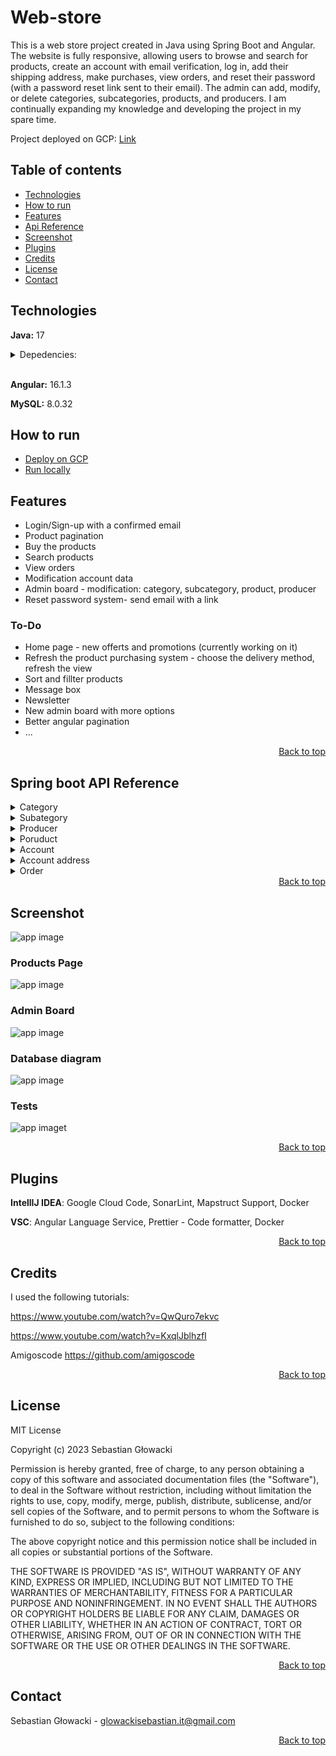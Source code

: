 # Web-store

This is a web store project created in Java using Spring Boot and Angular. The website is fully responsive, allowing users to browse and search for products, create an account with email verification, log in, add their shipping address, make purchases, view orders, and reset their password (with a password reset link sent to their email). The admin can add, modify, or delete categories, subcategories, products, and producers. I am continually expanding my knowledge and developing the project in my spare time.

Project deployed on GCP: [Link](https://toysland-hixicpf4xa-lm.a.run.app/)

## Table of contents
- [Technologies](#technologies)
- [How to run](#how-to-run)
- [Features](#features)
- [Api Reference](#spring-boot-api-reference)
- [Screenshot](#screenshot)
- [Plugins](#plugins)
- [Credits](#credits)
- [License](#license)
- [Contact](#contact)

## Technologies
**Java:** 17
 
<details>
<summary>Depedencies:</summary>

- Spring Boot Starter
- Spring Boot Starter Data JPA
- Spring Boot Starter Validation
- Spring Boot Starter Web
- Spring Boot Starter Test
- Spring Boot Starter Mail 
- Spring Boot Starter Security
- Spring Security Test
- Lombok
- Mapstruct
- Passay
- Jsonwebtoken
- Annotations

Locally:
- Mysql Connector J

GCP: 
- Spring Cloud GCP Depedencies (dependencyMenagement)
- Spring Cloud GCP Starter SQL MySQL

</details>
<br>

**Angular:** 16.1.3

**MySQL:** 8.0.32 

## How to run

- [Deploy on GCP](deploy-on-gcp.md)
- [Run locally](run-locally.md)

## Features

- Login/Sign-up with a confirmed email
- Product pagination 
- Buy the products
- Search products
- View orders
- Modification account data
- Admin board - modification: category, subcategory, product, producer
- Reset password system- send email with a link

### To-Do

- Home page - new offerts and promotions (currently working on it)
- Refresh the product purchasing system - choose the delivery method, refresh the view
- Sort and fillter products
- Message box
- Newsletter
- New admin board with more options
- Better angular pagination
- ...

<div align="right">
  <a href="#web-store">Back to top</a>
</div>

## Spring boot API Reference

<details>
<summary>Category</summary>

| Method | Path | Permision | Description |
| ---------- | ---------- | ---------- | ---------- |
| `GET` | `/api/v1/categories`| Everyone  | Get all categories |
| `POST` | `/api/v1/categories` | Admin | Add category | 
| `PUT` | `/api/v1/categories/{id}` | Admin | Update category | 
| `DELETE` | `/api/v1/categories/{id}` | Admin |Delete category |

</details>

<details>
<summary>Subategory</summary>

| Method | Path | Permision | Description |
| ---------- | ---------- | ---------- | ---------- |
| `GET` | `/api/v1/categories/subcategories` | Everyone | Get all subcategories | 
| `GET` | `/api/v1/categories/subcategories/{subCategoryId}` | Everyone | Get subcategory by id| 
| `POST` | `/api/v1/categories/{categoryId}/subcategories` | Admin | Add subcategory |
| `PUT` | `/api/v1/categories/{categoryId}/subcategories/{subCategoryId}` | Admin | Update subcategory |
| `DELETE` | `/api/v1/categories/subcategories/{subCategoryId}` |Admin | Delete subcategory | 

</details>

<details>
<summary>Producer</summary>

| Method | Path | Permision | Description |
| ---------- | ---------- | ---------- | ---------- |
| `GET` | `/api/v1/producers` | Admin | Get all producers |
| `POST` | `/api/v1/producers` | Admin | Add producer |
| `PUT` | `/api/v1/producers/{id}` | Admin | Update producer by id |
| `DELETE` | `/api/v1/producers/{id}` | Admin | Delte producer by id |

</details>


<details>
<summary>Poruduct</summary>

| Method | Path | Permision | Description |
| ---------- | ---------- | ---------- | ---------- |
| `GET` | `/api/v1/subcategories/products/types` | Admin |Get all product types | 
| `GET` | `/api/v1/subcategories/products` | Admin | Get all products |
| `GET` | `/api/v1/subcategories/{subcategoryId}/products` | Everyone |Get all products by subcategory id with params (page, size, sort) |
| `GET` | `/api/v1/subcategories//{subcategoryId}/products/quantity` | Everyone | Get products quantity by subcategory id|
| `POST` | `/api/v1/subcategories/{subcategoryId}/producers/{producerId}/products` | Admin |Add product by subcategory id and producer id | 
| `PUT` | `/api/v1/subcategories/{subcategoryId}/producers/{producerId}/products/{productId}` | Admin |Update product by subcategory id, producer id and product id|
| `DELETE` | `/api/v1/subcategories/products/{productId}` | Admin |Delete product by id |
| `GET` | `/api/v1/products/search` | Everyone |Get search products with params (text, page, size, sort) |
| `GET` | `/api/v1/products/search/quantity` | Everyone | Get search products quantity with params (text)|

</details>

<details>
<summary>Account</summary>

| Method | Path | Permision | Description |
| ---------- | ---------- | ---------- | ---------- |
| `POST` | `/api/v1/registration` | Everyone | Account registration send confirm link to email | 
| `GET` | `/api/v1/registration/confirm` | Everyone | Account enabled and confrim registration token with params (token) | 
| `POST` | `/api/v1/login` | Everyone | Login | 
| `POST` | `/api/v1/logout` | User, Admin | Logout | 
| `GET` | `/api/v1/accounts/{accountId}` | User, Admin | Get account data by account id with authorization | 
| `PUT` | `/api/v1/accounts/{accountId}` | User, Admin  | Update account data by account id with authorization | 
| `DELETE` | `/api/v1/accounts/{accountId}` | User, Admin  | Delete account by account id data with authorization |
| `GET` | `api/v1/accounts/{email}/reset-password` | Everyone | Send reset password link to email |
| `PATCH` | `api/v1/accounts/reset-password/confirm` | User, Admin | Setup new password and confirm token with params (password, token) |

</details>

<details>
<summary>Account address</summary>

| Method | Path | Permision | Description |
| ---------- | ---------- | ---------- | ---------- |
| `GET` | `/api/v1/accounts/{accountId}/address` | User, Admin | Get account address data by account with authorization | 
| `POST` | `/api/v1/accounts/{accountId}/address` | User, Admin | Add account address data by account with authorization | 
| `PUT` | `/api/v1/accounts/{accountId}/address` | User, Admin | Update account address data by account with authorization | 

</details>

<details>
<summary>Order</summary>

| Method | Path | Permision | Description |
| ---------- | ---------- | ---------- | ---------- |
| `GET` | `/api/v1/accounts/{accountId}/orders` | User, Admin | Get account all orders by account with authorization | 
| `GET` | `/api/v1/accounts/{accountId}/orders/{orderId}` | User, Admin | Get account order by account id and order id with authorization | 
| `POST` | `/api/v1/accounts/{accountId}/orders` | User, Admin | Add order to account by account id with authorization | 
| `PUT` | `/api/v1/accounts/{accountId}/orders` | User, Admin | Update order in account by account id with authorization | 
| `DELETE` | `/api/v1/accounts/{accountId}/orders` | User, Admin | Delete order from account by account id with authorization | 

</details>

<div align="right">
  <a href="#web-store">Back to top</a>
</div>

## Screenshot

![app image](https://ik.imagekit.io/glowacki/Zrzut_ekranu_2023-07-12_102052.png?updatedAt=1689150176647)

### Products Page

![app image](https://ik.imagekit.io/glowacki/products.png?updatedAt=1695434185323)

### Admin Board

![app image](https://ik.imagekit.io/glowacki/Zrzut%20ekranu%202023-08-18%20123044.png?updatedAt=1692354731249)

### Database diagram

![app image](https://ik.imagekit.io/glowacki/Zrzut_ekranu_2023-07-12_192353.png?updatedAt=1689182679226)

### Tests
![app imaget](https://ik.imagekit.io/glowacki/Zrzut%20ekranu%202023-08-09%20002003.png?updatedAt=1691533356035)

<div align="right">
    <a href="#web-store">Back to top</a>
</div>

## Plugins

  **IntellIJ IDEA**: Google Cloud Code, SonarLint, Mapstruct Support, Docker

  **VSC**: Angular Language Service, Prettier - Code formatter, Docker

<div align="right">
    <a href="#web-store">Back to top</a>
</div>

## Credits

I used the following tutorials: 

https://www.youtube.com/watch?v=QwQuro7ekvc

https://www.youtube.com/watch?v=KxqlJblhzfI

Amigoscode https://github.com/amigoscode

<div style="display: flex; justify-content: right;">
  <a href="#web-store">Back to top</a>
</div>

## License
MIT License

Copyright (c) 2023 Sebastian Głowacki

Permission is hereby granted, free of charge, to any person obtaining a copy
of this software and associated documentation files (the "Software"), to deal
in the Software without restriction, including without limitation the rights
to use, copy, modify, merge, publish, distribute, sublicense, and/or sell
copies of the Software, and to permit persons to whom the Software is
furnished to do so, subject to the following conditions:

The above copyright notice and this permission notice shall be included in all
copies or substantial portions of the Software.

THE SOFTWARE IS PROVIDED "AS IS", WITHOUT WARRANTY OF ANY KIND, EXPRESS OR
IMPLIED, INCLUDING BUT NOT LIMITED TO THE WARRANTIES OF MERCHANTABILITY,
FITNESS FOR A PARTICULAR PURPOSE AND NONINFRINGEMENT. IN NO EVENT SHALL THE
AUTHORS OR COPYRIGHT HOLDERS BE LIABLE FOR ANY CLAIM, DAMAGES OR OTHER
LIABILITY, WHETHER IN AN ACTION OF CONTRACT, TORT OR OTHERWISE, ARISING FROM,
OUT OF OR IN CONNECTION WITH THE SOFTWARE OR THE USE OR OTHER DEALINGS IN THE
SOFTWARE.

<div align="right">
    <a href="#web-store">Back to top</a>
</div>

## Contact

Sebastian Głowacki - glowackisebastian.it@gmail.com

<div align="right">
    <a href="#web-store">Back to top</a>
</div>
